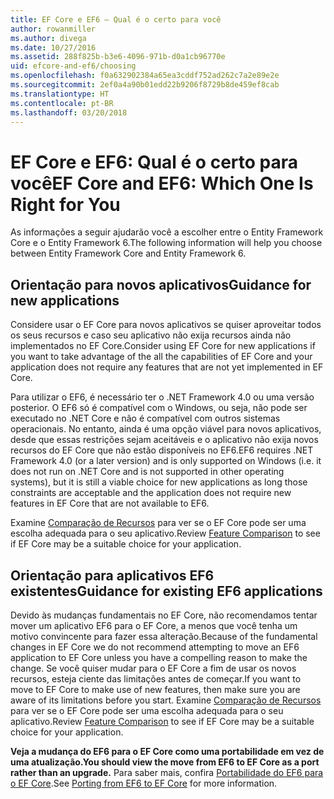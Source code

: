 ```yaml
---
title: EF Core e EF6 – Qual é o certo para você
author: rowanmiller
ms.author: divega
ms.date: 10/27/2016
ms.assetid: 288f825b-b3e6-4096-971b-d0a1cb96770e
uid: efcore-and-ef6/choosing
ms.openlocfilehash: f0a632902384a65ea3cddf752ad262c7a2e89e2e
ms.sourcegitcommit: 2ef0a4a90b01edd22b9206f8729b8de459ef8cab
ms.translationtype: HT
ms.contentlocale: pt-BR
ms.lasthandoff: 03/20/2018
---
```

# <a name="ef-core-and-ef6-which-one-is-right-for-you"></a><span data-ttu-id="a11c6-102">EF Core e EF6: Qual é o certo para você</span><span class="sxs-lookup"><span data-stu-id="a11c6-102">EF Core and EF6: Which One Is Right for You</span></span>

<span data-ttu-id="a11c6-103">As informações a seguir ajudarão você a escolher entre o Entity Framework Core e o Entity Framework 6.</span><span class="sxs-lookup"><span data-stu-id="a11c6-103">The following information will help you choose between Entity Framework Core and Entity Framework 6.</span></span>

## <a name="guidance-for-new-applications"></a><span data-ttu-id="a11c6-104">Orientação para novos aplicativos</span><span class="sxs-lookup"><span data-stu-id="a11c6-104">Guidance for new applications</span></span>

<span data-ttu-id="a11c6-105">Considere usar o EF Core para novos aplicativos se quiser aproveitar todos os seus recursos e caso seu aplicativo não exija recursos ainda não implementados no EF Core.</span><span class="sxs-lookup"><span data-stu-id="a11c6-105">Consider using EF Core for new applications if you want to take advantage of the all the capabilities of EF Core and your application does not require any features that are not yet implemented in EF Core.</span></span>

<span data-ttu-id="a11c6-106">Para utilizar o EF6, é necessário ter o .NET Framework 4.0 ou uma versão posterior. O EF6 só é compatível com o Windows, ou seja, não pode ser executado no .NET Core e não é compatível com outros sistemas operacionais. No entanto, ainda é uma opção viável para novos aplicativos, desde que essas restrições sejam aceitáveis e o aplicativo não exija novos recursos do EF Core que não estão disponíveis no EF6.</span><span class="sxs-lookup"><span data-stu-id="a11c6-106">EF6 requires .NET Framework 4.0 (or a later version) and is only supported on Windows (i.e. it does not run on .NET Core and is not supported in other operating systems), but it is still a viable choice for new applications as long those constraints are acceptable and the application does not require new features in EF Core that are not available to EF6.</span></span>

<span data-ttu-id="a11c6-107">Examine [Comparação de Recursos](features.md) para ver se o EF Core pode ser uma escolha adequada para o seu aplicativo.</span><span class="sxs-lookup"><span data-stu-id="a11c6-107">Review [Feature Comparison](features.md) to see if EF Core may be a suitable choice for your application.</span></span>

## <a name="guidance-for-existing-ef6-applications"></a><span data-ttu-id="a11c6-108">Orientação para aplicativos EF6 existentes</span><span class="sxs-lookup"><span data-stu-id="a11c6-108">Guidance for existing EF6 applications</span></span>

<span data-ttu-id="a11c6-109">Devido às mudanças fundamentais no EF Core, não recomendamos tentar mover um aplicativo EF6 para o EF Core, a menos que você tenha um motivo convincente para fazer essa alteração.</span><span class="sxs-lookup"><span data-stu-id="a11c6-109">Because of the fundamental changes in EF Core we do not recommend attempting to move an EF6 application to EF Core unless you have a compelling reason to make the change.</span></span> <span data-ttu-id="a11c6-110">Se você quiser mudar para o EF Core a fim de usar os novos recursos, esteja ciente das limitações antes de começar.</span><span class="sxs-lookup"><span data-stu-id="a11c6-110">If you want to move to EF Core to make use of new features, then make sure you are aware of its limitations before you start.</span></span> <span data-ttu-id="a11c6-111">Examine [Comparação de Recursos](features.md) para ver se o EF Core pode ser uma escolha adequada para o seu aplicativo.</span><span class="sxs-lookup"><span data-stu-id="a11c6-111">Review [Feature Comparison](features.md) to see if EF Core may be a suitable choice for your application.</span></span>

<span data-ttu-id="a11c6-112">**Veja a mudança do EF6 para o EF Core como uma portabilidade em vez de uma atualização.**</span><span class="sxs-lookup"><span data-stu-id="a11c6-112">**You should view the move from EF6 to EF Core as a port rather than an upgrade.**</span></span> <span data-ttu-id="a11c6-113">Para saber mais, confira [Portabilidade do EF6 para o EF Core](porting/index.md).</span><span class="sxs-lookup"><span data-stu-id="a11c6-113">See [Porting from EF6 to EF Core](porting/index.md) for more information.</span></span>
